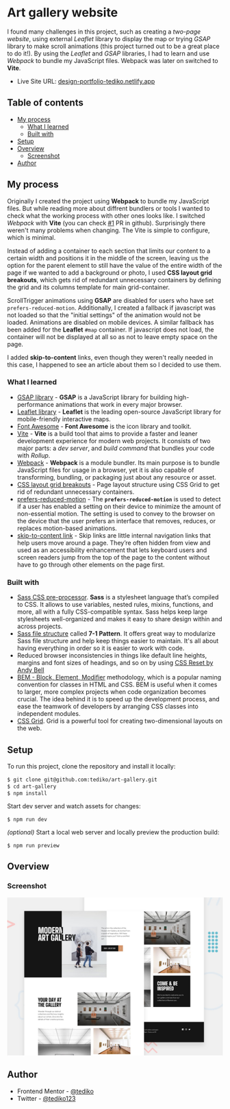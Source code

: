# Art gallery website

I found many challenges in this project, such as creating a *two-page website*, using external *Leaflet* library to display the map or trying *GSAP* library to make scroll animations (this project turned out to be a great place to do it!). By using the *Leaflet* and *GSAP* libraries, I had to learn and use *Webpack* to bundle my JavaScript files. Webpack was later on switched to **Vite**.

- Live Site URL: [design-portfolio-tediko.netlify.app](https://art-gallery-tediko.netlify.app/)

## Table of contents

- [My process](#my-process)
  - [What I learned](#what-i-learned)
  - [Built with](#built-with)
- [Setup](#setup)
- [Overview](#overview)
  - [Screenshot](#screenshot)
- [Author](#author)

## My process

Originally I created the project using **Webpack** to bundle my JavaScript files. But while reading more about diffrent bundlers or tools I wanted to check what the working process with other ones looks like. I switched *Webpack* with **Vite** (you can check [#1](https://github.com/tediko/art-gallery/pull/1) PR in github). Surprisingly there weren't many problems when changing. The Vite is simple to configure, which is minimal.

Instead of adding a container to each section that limits our content to a certain width and positions it in the middle of the screen, leaving us the option for the parent element to still have the value of the entire width of the page if we wanted to add a background or photo, I used **CSS layout grid breakouts**, which gets rid of redundant unnecessary containers by defining the grid and its columns template for main grid-container. 

ScrollTrigger animations using **GSAP** are disabled for users who have set `prefers-reduced-motion`.     Additionally, I created a fallback if javascript was not loaded so that the "initial settings" of the animation would not be loaded. Animations are disabled on mobile devices. A similar fallback has been added for the **Leaflet** `#map` container. If javascript does not load, the container will not be displayed at all so as not to leave empty space on the page.

I added **skip-to-content** links, even though they weren't really needed in this case, I happened to see an article about them so I decided to use them.

### What I learned

-   [GSAP library](https://gsap.com/docs/v3/) - **GSAP** is a JavaScript library for building high-performance animations that work in every major browser.
- [Leaflet library](https://leafletjs.com/) - **Leaflet** is the leading open-source JavaScript library for mobile-friendly interactive maps.
- [Font Awesome](https://fontawesome.com/) - **Font Awesome** is the icon library and toolkit.
- [Vite](https://vitejs.dev/) - **Vite** is a build tool that aims to provide a faster and leaner development experience for modern web projects. It consists of two major parts: a *dev server*, and *build command* that bundles your code with *Rollup*.
- [Webpack](https://webpack.js.org/) - **Webpack** is a module bundler. Its main purpose is to bundle JavaScript files for usage in a browser, yet it is also capable of transforming, bundling, or packaging just about any resource or asset.
- [CSS layout grid breakouts](https://ryanmulligan.dev/blog/layout-breakouts/) - Page layout structure using CSS Grid to get rid of redundant unnecessary containers.
- [prefers-reduced-motion](https://developer.mozilla.org/en-US/docs/Web/CSS/@media/prefers-reduced-motion) - The **`prefers-reduced-motion`**  is used to detect if a user has enabled a setting on their device to minimize the amount of non-essential motion. The setting is used to convey to the browser on the device that the user prefers an interface that removes, reduces, or replaces motion-based animations.
- [skip-to-content link](https://css-tricks.com/how-to-create-a-skip-to-content-link/) - Skip links are little internal navigation links that help users move around a page. They’re often hidden from view and used as an accessibility enhancement that lets keyboard users and screen readers jump from the top of the page to the content without have to go through other elements on the page first.

### Built with

-   [Sass CSS pre-processor](https://sass-lang.com/). **Sass** is a stylesheet language that’s compiled to CSS. It allows to use variables, nested rules, mixins, functions, and more, all with a fully CSS-compatible syntax. Sass helps keep large stylesheets well-organized and makes it easy to share design within and across projects.
-   [Sass file structure](https://gist.github.com/rveitch/84cea9650092119527bc) called **7-1 Pattern**. It offers great way to modularize Sass file structure and help keep things easier to maintain. It's all about having everything in order so it is easier to work with code.
-   Reduced browser inconsistencies in things like default line heights, margins and font sizes of headings, and so on by using [CSS Reset by Andy Bell](https://piccalil.li/blog/a-more-modern-css-reset/)
-   [BEM - Block, Element, Modifier](https://getbem.com/) methodology, which is a popular naming convention for classes in HTML and CSS. BEM is useful when it comes to larger, more complex projects when code organization becomes crucial. The idea behind it is to speed up the development process, and ease the teamwork of developers by arranging CSS classes into independent modules.
- [CSS Grid](https://css-tricks.com/snippets/css/complete-guide-grid/). Grid is a powerful tool for creating two-dimensional layouts on the web.

## Setup
To run this project, clone the repository and install it locally:

```
$ git clone git@github.com:tediko/art-gallery.git
$ cd art-gallery
$ npm install
```

Start dev server and watch assets for changes:

```
$ npm run dev
```

*(optional)* Start a local web server and locally preview the production build:

```
$ npm run preview
```

## Overview

### Screenshot

![Design preview for the Single-page design portfolio ](./preview.jpg)

## Author

- Frontend Mentor - [@tediko](https://www.frontendmentor.io/profile/tediko)
- Twitter - [@tediko123](https://www.twitter.com/tediko123)
